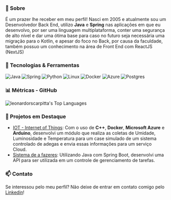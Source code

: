 ### 📌 Sobre
É um prazer lhe receber em meu perfil! Nasci em 2005 e atualmente sou um Desenvolvedor Back End, utilizo **Java** e **Spring** nas aplicações em que eu desenvolvo, por ser uma linguagem multiplataforma, conter uma segurança de alto nível e dar uma ótima base para caso no futuro seja necessária uma migração para o Kotlin, e apesar do foco no Back, por causa da faculdade, também possuo um conhecimento na área de Front End com ReactJS (NextJS)

### 🔧 Tecnologias & Ferramentas

![Java](https://img.shields.io/badge/java-%23ED8B00.svg?style=for-the-badge&logo=openjdk&logoColor=white)
![Spring](https://img.shields.io/badge/spring-%236DB33F.svg?style=for-the-badge&logo=spring&logoColor=white)
![Python](https://img.shields.io/badge/python-3670A0?style=for-the-badge&logo=python&logoColor=ffdd54)
![Linux](https://img.shields.io/badge/Linux-FCC624?style=for-the-badge&logo=linux&logoColor=black)
![Docker](https://img.shields.io/badge/docker-%230db7ed.svg?style=for-the-badge&logo=docker&logoColor=white)
![Azure](https://img.shields.io/badge/azure-%230072C6.svg?style=for-the-badge&logo=microsoftazure&logoColor=white)
![Postgres](https://img.shields.io/badge/postgres-%23316192.svg?style=for-the-badge&logo=postgresql&logoColor=white)


### 📊 Métricas - GitHub
![leonardorscarpitta's Top Languages](https://github-readme-stats.vercel.app/api/top-langs/?username=leonardorscarpitta&theme=kacho_ga&show_icons=true&hide_border=true&layout=compact)

### 📂 Projetos em Destaque
- [IOT - Internet of Things](https://github.com/leonardorscarpitta/iot-project): Com o uso de **C++**, **Docker**, **Microsoft Azure** e **Arduino**, desenvolvi um módulo que realiza as coletas de Umidade, Luminosidade e Temperatura para um case simulado de um sistema controlado de adegas e envia essas informações para um serviço Cloud. <br>
- [Sistema de a fazeres](https://github.com/leonardorscarpitta/todolistApi): Utilizando Java com Spring Boot, desenvolvi uma API para ser utilizada em um controle de gerenciamento de tarefas.

### 📫 Contato
Se interessou pelo meu perfil? Não deixe de entrar em contato comigo pelo [Linkedin](https://www.linkedin.com/in/leonardo-rocha-scarpitta-26a28629b/)!
